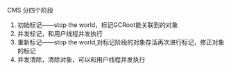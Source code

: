CMS 分四个阶段
1. 初始标记——stop the world，标记GCRoot能关联到的对象
2. 并发标记，和用户线程并发执行
3. 重新标记——stop the world,对标记阶段的对象存活再次进行标记，修正对象的标记
4. 并发清除，清除对象，可以和用户线程并发执行